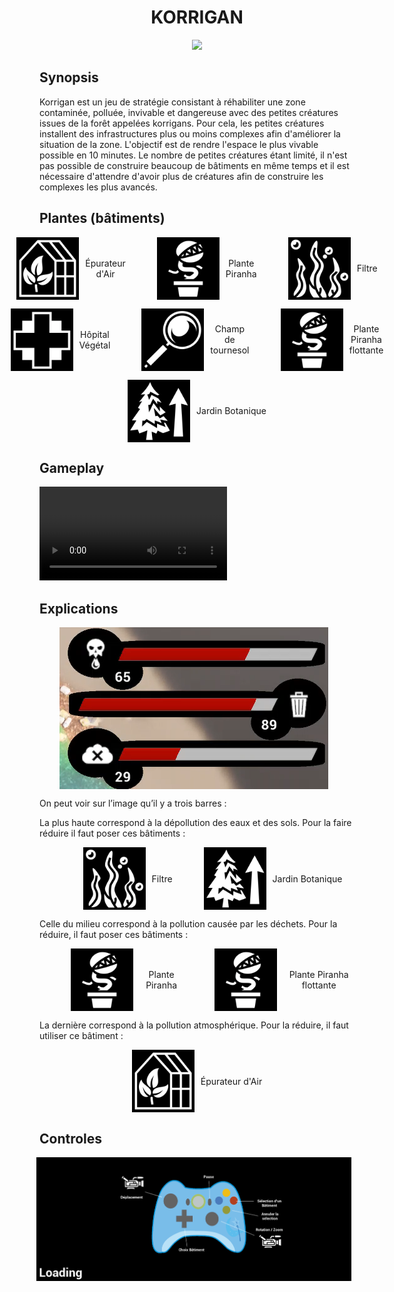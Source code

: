<h1 align="center">KORRIGAN</h1>
<p align="center">
	<img src="Build/Windows/Application.ico" width="100">
</p>

## Synopsis

Korrigan est un jeu de stratégie consistant à réhabiliter une zone contaminée, polluée, invivable et dangereuse avec des petites créatures issues de la forêt appelées korrigans. Pour cela, les petites créatures installent des infrastructures plus ou moins complexes afin d'améliorer la situation de la zone. L'objectif est de rendre l'espace le plus vivable possible en 10 minutes. Le nombre de petites créatures étant limité, il n'est pas possible de construire beaucoup de bâtiments en même temps et il est nécessaire d'attendre d'avoir plus de créatures afin de construire les complexes les plus avancés.

## Plantes (bâtiments)

<p align="center" style="display: flex; align-items: center; justify-content: center;">
    <img src="ReadmeResources/greenhouse.png" width="100" style="margin-right: 10px;">
    <span>Épurateur d'Air</span>
    <img src="ReadmeResources/carnivous.png" width="100" style="margin-right: 10px; padding-left: 50px">
    <span>Plante Piranha</span>
    <img src="ReadmeResources/algea.png" width="100" style="margin-right: 10px; padding-left: 50px">
    <span>Filtre</span>
</p>

<p align="center" style="display: flex; align-items: center; justify-content: center;">
    <img src="ReadmeResources/hospital.png" width="100" style="margin-right: 10px;">
    <span>Hôpital Végétal</span>
    <img src="ReadmeResources/glass.png" width="100" style="margin-right: 10px; padding-left: 50px">
    <span>Champ de tournesol</span>
    <img src="ReadmeResources/carnivous.png" width="100" style="margin-right: 10px; padding-left: 50px">
    <span>Plante Piranha flottante </span>
</p>

<p align="center" style="display: flex; align-items: center; justify-content: center;">
    <img src="ReadmeResources/tree.png" width="100" style="margin-right: 10px;">
    <span>Jardin Botanique</span>
</p>

## Gameplay

<video controls>
    <source src="ReadmeResources/GameplayKorrigan.mp4" type="video/mp4">
</video>

## Explications

<p align="center" style="display: flex; align-items: center; justify-content: center;">
    <img src="ReadmeResources/avancement.png" style="margin-right: 10px;">
</p>

<p align="left">
On peut voir sur l’image qu’il y a trois barres : 
</p>

<p align="left">
La plus haute correspond à la dépollution des eaux et des sols. Pour la faire réduire il faut poser ces bâtiments :
</p>

<p align="center" style="display: flex; align-items: center; justify-content: center;">
    <img src="ReadmeResources/algea.png" width="100" style="margin-right: 10px; padding-left: 50px">
    <span>Filtre</span>
    <img src="ReadmeResources/tree.png" width="100" style="margin-right: 10px; padding-left: 50px">
    <span>Jardin Botanique</span>
</p>

<p align="left">
Celle du milieu correspond à la pollution causée par les déchets. Pour la réduire, il faut poser ces bâtiments : 
</p>

<p align="center" style="display: flex; align-items: center; justify-content: center;">
    <img src="ReadmeResources/carnivous.png" width="100" style="margin-right: 10px; padding-left: 50px">
    <span>Plante Piranha</span>
    <img src="ReadmeResources/carnivous.png" width="100" style="margin-right: 10px; padding-left: 50px">
    <span>Plante Piranha flottante </span>
</p>

<p align="left">
La dernière correspond à la pollution atmosphérique. Pour la réduire, il faut utiliser ce bâtiment : 
</p>

<p align="center" style="display: flex; align-items: center; justify-content: center;">
    <img src="ReadmeResources/greenhouse.png" width="100" style="margin-right: 10px;">
    <span>Épurateur d'Air</span>
</p>

## Controles

<p align="center" style="display: flex; align-items: center; justify-content: center;">
    <img src="ReadmeResources/controls.png" style="margin-right: 10px;">
</p>

